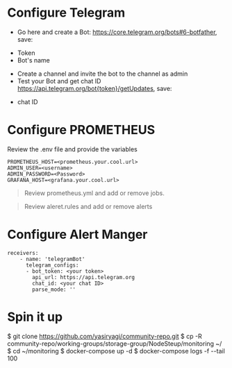 # Configure Telegram
* Go here and create a Bot: https://core.telegram.org/bots#6-botfather, save:
- Token
- Bot's name
* Create a channel and invite the bot to the channel as admin
* Test your Bot and get chat ID https://api.telegram.org/bot{token}/getUpdates, save:
- chat ID

# Configure PROMETHEUS
Review the .env file and provide the variables
```
PROMETHEUS_HOST=<prometheus.your.cool.url>
ADMIN_USER=<username>
ADMIN_PASSWORD=<Password>
GRAFANA_HOST=<grafana.your.cool.url>
```

> Review prometheus.yml and add or remove jobs.

> Review aleret.rules and add or remove alerts

# Configure Alert Manger

```
receivers:
    - name: 'telegramBot'
      telegram_configs:
      - bot_token: <your token>
        api_url: https://api.telegram.org
        chat_id: <your chat ID>
        parse_mode: ''
```
# Spin it up

 $ git clone https://github.com/yasiryagi/community-repo.git
 $ cp -R community-repo/working-groups/storage-group/NodeSteup/monitoring ~/
 $ cd ~/monitoring
 $ docker-compose up -d
 $ docker-compose logs -f --tail 100

